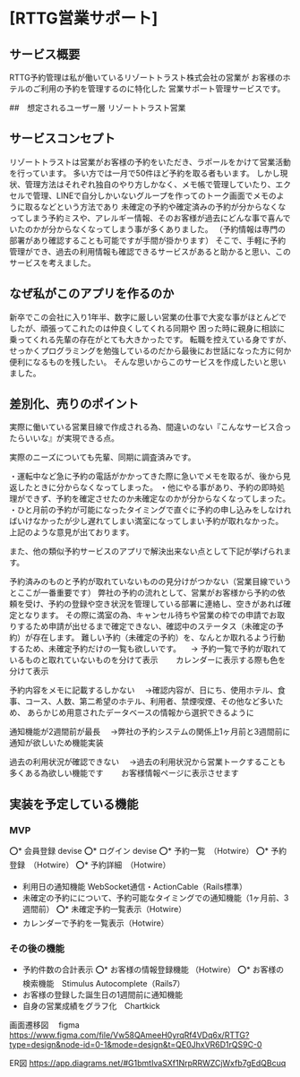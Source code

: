 # [RTTG営業サポート]

## サービス概要

RTTG予約管理は私が働いているリゾートトラスト株式会社の営業が
お客様のホテルのご利用の予約を管理するのに特化した
営業サポート管理サービスです。


##　想定されるユーザー層
リゾートトラスト営業

## サービスコンセプト
リゾートトラストは営業がお客様の予約をいただき、ラポールをかけて営業活動を行っています。
多い方では一月で50件ほど予約を取る者もいます。
しかし現状、管理方法はそれぞれ独自のやり方しかなく、メモ帳で管理していたり、エクセルで管理、LINEで自分しかいないグループを作ってのトーク画面でメモのように取るなどという方法であり
未確定の予約や確定済みの予約が分からなくなってしまう予約ミスや、アレルギー情報、そのお客様が過去にどんな事で喜んでいたのかが分からなくなってしまう事が多くありました。
（予約情報は専門の部署があり確認することも可能ですが手間が掛かります）
そこで、手軽に予約管理ができ、過去の利用情報も確認できるサービスがあると助かると思い、このサービスを考えました。



## なぜ私がこのアプリを作るのか
新卒でこの会社に入り1年半、数字に厳しい営業の仕事で大変な事がほとんどでしたが、頑張ってこれたのは仲良くしてくれる同期や
困った時に親身に相談に乗ってくれる先輩の存在がとても大きかったです。
転職を控えている身ですが、せっかくプログラミングを勉強しているのだから最後にお世話になった方に何か便利になるものを残したい。
そんな思いからこのサービスを作成したいと思いました。



## 差別化、売りのポイント
実際に働いている営業目線で作成される為、間違いのない『こんなサービス合ったらいいな』が実現できる点。

実際のニーズについても先輩、同期に調査済みです。

・運転中など急に予約の電話がかかってきた際に急いでメモを取るが、後から見返したときに分からなくなってしまった。
・他にやる事があり、予約の即時処理ができず、予約を確定させたのか未確定なのかが分からなくなってしまった。
・ひと月前の予約が可能になったタイミングで直ぐに予約の申し込みをしなければいけなかったが少し遅れてしまい満室になってしまい予約が取れなかった。
上記のような意見が出ております。

また、他の類似予約サービスのアプリで解決出来ない点として下記が挙げられます。

予約済みのものと予約が取れていないものの見分けがつかない（営業目線でいうとここが一番重要です）
弊社の予約の流れとして、営業がお客様から予約の依頼を受け、予約の登録や空き状況を管理している部署に連絡し、空きがあれば確定となります。
その際に満室の為、キャンセル待ちや営業の枠での申請でお取りするため申請が出せるまで確定できない、確認中のステータス（未確定の予約）が存在します。
難しい予約（未確定の予約）を、なんとか取れるよう行動するため、未確定予約だけの一覧も欲しいです。
　→ 予約一覧で予約が取れているものと取れていないものを分けて表示
　　カレンダーに表示する際も色を分けて表示

予約内容をメモに記載するしかない
　→確認内容が、日にち、使用ホテル、食事、コース、人数、第二希望のホテル、利用者、禁煙喫煙、その他など多いため、
あらかじめ用意されたデータベースの情報から選択できるように

通知機能が2週間前が最長
　→弊社の予約システムの関係上1ヶ月前と3週間前に通知が欲しいため機能実装

過去の利用状況が確認できない
　→過去の利用状況から営業トークすることも多くある為欲しい機能です
　　お客様情報ページに表示させます




## 実装を予定している機能
### MVP
⭕️* 会員登録 devise
⭕️* ログイン devise
⭕️* 予約一覧　（Hotwire）
⭕️* 予約登録　（Hotwire）
⭕️* 予約詳細　（Hotwire）
* 利用日の通知機能  WebSocket通信・ActionCable（Rails標準）
* 未確定の予約にについて、予約可能なタイミングでの通知機能（1ヶ月前、3週間前）
⭕️* 未確定予約一覧表示（Hotwire）
* カレンダーで予約を一覧表示（Hotwire）

### その後の機能
* 予約件数の合計表示
⭕️* お客様の情報登録機能 （Hotwire）
⭕️* お客様の検索機能　Stimulus Autocomplete（Rails7）
* お客様の登録した誕生日の1週間前に通知機能
* 自身の営業成績をグラフ化　Chartkick


画面遷移図　
figma https://www.figma.com/file/Vw58QAmeeH0yrqRf4VDq6x/RTTG?type=design&node-id=0-1&mode=design&t=QE0JhxVR6D1rQS9C-0

ER図
https://app.diagrams.net/#G1bmtIvaSXf1NrpRRWZCjWxfb7gEdQBcuq